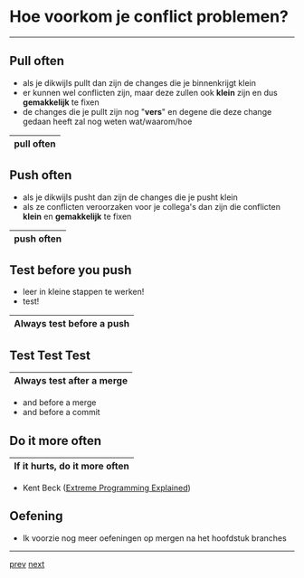 # Hoe voorkom je conflict problemen? 

****
## Pull often
* als je dikwijls pullt dan zijn de changes die je binnenkrijgt klein
* er kunnen wel conflicten zijn, maar deze zullen ook **klein** zijn en dus **gemakkelijk** te fixen 
* de changes die je pullt zijn nog "**vers**" en degene die deze change gedaan heeft zal nog weten wat/waarom/hoe

| pull often | 
|---|

## Push often 
* als je dikwijls pusht dan zijn de changes die je pusht klein 
* als ze conflicten veroorzaken voor je collega's dan zijn die conflicten **klein** en **gemakkelijk** te fixen  

| push often | 
|---|

## Test before you push 
* leer in kleine stappen te werken! 
* test! 

| Always test before a push | 
| ---| 

## Test Test Test

| Always test after a merge | 
| ---| 
* and before a merge
* and before a commit 


## Do it more often
| If it hurts, do it more often|
|---|
* Kent Beck ([Extreme Programming Explained](https://www.agilealliance.org/glossary/xp))

## Oefening
* Ik voorzie nog meer oefeningen op mergen na het hoofdstuk branches



---
[prev](03_conflicten.md)
[next](05_share_code_between_2_computers.md)

